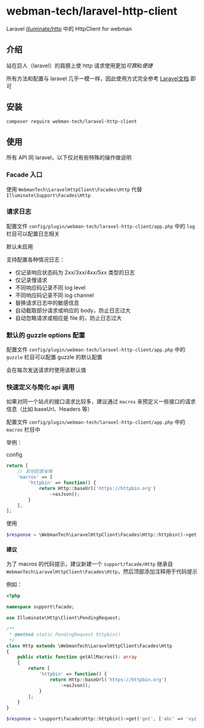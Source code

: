 # webman-tech/laravel-http-client

Laravel [illuminate/http](https://packagist.org/packages/illuminate/http) 中的 HttpClient for webman

## 介绍

站在巨人（laravel）的肩膀上使 http 请求使用更加*可靠*和*便捷*

所有方法和配置与 laravel 几乎一模一样，因此使用方式完全参考 [Laravel文档](https://laravel.com/docs/http-client) 即可

## 安装

```bash
composer require webman-tech/laravel-http-client
```

## 使用

所有 API 同 laravel，以下仅对有些特殊的操作做说明

### Facade 入口

使用 `WebmanTech\LaravelHttpClient\Facades\Http` 代替 `Illuminate\Support\Facades\Http`

### 请求日志

配置文件 `config/plugin/webman-tech/laravel-http-client/app.php` 中的 `log` 栏目可以配置日志相关

默认未启用

支持配置各种情况日志：

- 仅记录响应状态码为 2xx/3xx/4xx/5xx 类型的日志
- 仅记录慢请求
- 不同响应码记录不同 log level
- 不同响应码记录不同 log channel
- 替换请求日志中的敏感信息
- 自动截取部分请求或响应的 body，防止日志过大
- 自动忽略请求或相应是 file 的，防止日志过大

### 默认的 guzzle options 配置

配置文件 `config/plugin/webman-tech/laravel-http-client/app.php` 中的 `guzzle` 栏目可以配置 guzzle 的默认配置

会在每次发送请求时使用该默认值

### 快速定义与简化 api 调用

如果对同一个站点的接口请求比较多，建议通过 `macros` 来预定义一些接口的请求信息（比如 baseUrl、Headers 等）

配置文件 `config/plugin/webman-tech/laravel-http-client/app.php` 中的 `macros` 栏目中

举例：

config

```php
return [
    // 其他配置省略
    'macros' => [
        'httpbin' => function() {
            return Http::baseUrl('https://httpbin.org')
                ->asJson();
        }
    ],
];
```

使用

```php
$response = \WebmanTech\LaravelHttpClient\Facades\Http::httpbin()->get('get', ['abc' => 'xyz']);
```

#### 建议

为了 macros 的代码提示，建议新建一个 `support/facade/Http` 继承自 `WebmanTech\LaravelHttpClient\Facades\Http`，然后顶部添加注释用于代码提示

例如：

```php
<?php

namespace support\facade;

use Illuminate\Http\Client\PendingRequest;

/**
 * @method static PendingRequest httpbin()
 */
class Http extends \WebmanTech\LaravelHttpClient\Facades\Http
{
    public static function getAllMacros(): array
    {
        return [
            'httpbin' => function() {
                return Http::baseUrl('https://httpbin.org')
                    ->asJson();
            }
        ];
    }
}
```

```php
$response = \support\facade\Http::httpbin()->get('get', ['abc' => 'xyz']);
```
